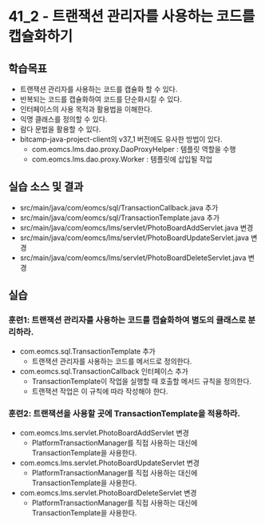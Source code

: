 # 41_2 - 트랜잭션 관리자를 사용하는 코드를 캡슐화하기

## 학습목표

- 트랜잭션 관리자를 사용하는 코드를 캡슐화 할 수 있다.
- 반복되는 코드를 캡슐화하여 코드를 단순화시킬 수 있다.
- 인터페이스의 사용 목적과 활용법을 이해한다.
- 익명 클래스를 정의할 수 있다.
- 람다 문법을 활용할 수 있다.
- bitcamp-java-project-client의 v37_1 버전에도 유사한 방법이 있다.
  - com.eomcs.lms.dao.proxy.DaoProxyHelper : 템플릿 역할을 수행 
  - com.eomcs.lms.dao.proxy.Worker : 템플릿에 삽입될 작업

## 실습 소스 및 결과

- src/main/java/com/eomcs/sql/TransactionCallback.java 추가
- src/main/java/com/eomcs/sql/TransactionTemplate.java 추가
- src/main/java/com/eomcs/lms/servlet/PhotoBoardAddServlet.java 변경
- src/main/java/com/eomcs/lms/servlet/PhotoBoardUpdateServlet.java 변경
- src/main/java/com/eomcs/lms/servlet/PhotoBoardDeleteServlet.java 변경

## 실습  

### 훈련1: 트랜잭션 관리자를 사용하는 코드를 캡슐화하여 별도의 클래스로 분리하라.

- com.eomcs.sql.TransactionTemplate 추가
  - 트랜잭션 관리자를 사용하는 코드를 메서드로 정의한다.
- com.eomcs.sql.TransactionCallback 인터페이스 추가
  - TransactionTemplate이 작업을 실행할 때 호출할 메서드 규칙을 정의한다.
  - 트랜잭션 작업은 이 규칙에 따라 작성해야 한다.
  
### 훈련2: 트랜잭션을 사용할 곳에 TransactionTemplate을 적용하라.

- com.eomcs.lms.servlet.PhotoBoardAddServlet 변경
  - PlatformTransactionManager를 직접 사용하는 대신에 TransactionTemplate을 사용한다.
- com.eomcs.lms.servlet.PhotoBoardUpdateServlet 변경
  - PlatformTransactionManager를 직접 사용하는 대신에 TransactionTemplate을 사용한다.
- com.eomcs.lms.servlet.PhotoBoardDeleteServlet 변경
  - PlatformTransactionManager를 직접 사용하는 대신에 TransactionTemplate을 사용한다.